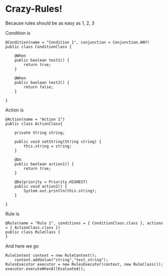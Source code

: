 Crazy-Rules!
===================
Because rules should be as easy as 1, 2, 3

Condition is 

    @Condition(name = "Condition 1", conjunction = Conjunction.ANY)
	public class ConditionClass {
	
		@When
		public boolean test1() {
			return true;
		}

		@When
		public boolean test2() {
			return false;
		}

	}

Action is

    @Action(name = "Action 1")
	public class ActionClass{
		
		private String string;
		
		public void setString(String string) {
			this.string = string;
		}
		
		@Do
		public boolean action1() {
			return true;
		}

		@Do(priority = Priority.HIGHEST)
		public void action2() {
			System.out.println(this.string);
		}
		
	}
    
Rule is

    @Rule(name = "Rule 1", conditions = { ConditionClass.class }, actions = { ActionClass.class })
	public class RuleClass {
	}

And here we go

    RuleContext context = new RuleContext();
    	context.addValue("string","test_string");
	RulesExecutor executor = new RulesExecutor(context, new RuleClass());
	executor.executeWhenAllEvaluated();
